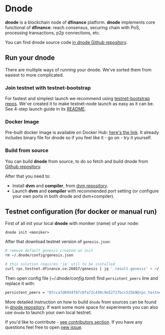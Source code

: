 # Dnode

**dnode** is a blockchain node of **dfinance** platform. **dnode** implements core functional of **dfinance**: reach consensus, securing chain with PoS, processing transactions, p2p connections, etc.

You can find dnode source code [in dnode Github repository](https://github.com/dfinance/dnode).

## Run your dnode

There are multiple ways of running your dnode. We've sorted them from easiest to more complicated.

### Join testnet with testnet-bootstrap

For fastest and simplest launch we recommend using [testnet-bootstrap repos](https://github.com/dfinance/testnet-bootstrap). We've created it to make testnet-node launch as easy as it can be. See 4-step launch guide in its [README](https://github.com/dfinance/testnet-bootstrap#dfinance-testnet-bootstrap).

### Docker Image

Pre-built docker image is available on Docker Hub: [here's the link](https://hub.docker.com/r/dfinance/dnode). It already includes binary file for dnode so if you feel like it - go on - try it yourself.

### Build from source

You can build **dnode** from source, to do so fetch and build dnode from [Github repository](https://github.com/dfinance/dnode).

After that you need to:

* Install **dvm** and **compiler**, from [dvm repository](https://github.com/dfinance/dvm).
* Launch **dvm** and **compiler** with recommended port setting \(or configure your own ports in both dnode and dvm+compiler\).

## Testnet configuration \(for docker or manual run\)

First of all init your local **dnode** with moniker \(name\) of your node:

```text
dnode init <moniker>
```

After that download testnet version of `genesis.json`:

```bash
# remove default genesis created on init
rm ~/.dnode/config/genesis.json

# this solution requires 'jq' util to be installed
curl rpc.testnet.dfinance.co:26657/genesis | jq '.result.genesis' > ~/.dnode/config/genesis.json
```

Then open config file \(_~/.dnode/config.toml_\) find `persistent_peers` line and replace it with:

```bash
persistent_peers = "07cca7d6934f87c0fa72c430c9e52717bcc525b9@rpc.testnet.dfinance.co:26656"
```

More detailed instruction on how to build `dnode` from sources can be found in [dnode repository](https://github.com/dfinance/dnode). If want some more space for experiments you can also use `dnode` to launch your own local testnet.

If you'd like to contribute - [see contributors section](https://github.com/dfinance/dnode#contributors). If you have any questions feel free to open [new issue](https://github.com/dfinance/dnode/issues/new).

